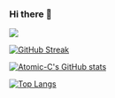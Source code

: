 ### Hi there 👋
![](https://komarev.com/ghpvc/?username=Atomic-C&color=green)

[![GitHub Streak](http://github-readme-streak-stats.herokuapp.com?user=Atomic-C&theme=hacker&hide_border=true)](https://git.io/streak-stats)

[![Atomic-C's GitHub stats](https://github-readme-stats.vercel.app/api?username=Atomic-C)](https://github.com/Atomic-C/github-readme-stats)

[![Top Langs](https://github-readme-stats.vercel.app/api/top-langs/?username=Atomic-C&layout=dark)](https://github.com/Atomic-C/github-readme-stats)

<!--
**Atomic-C/Atomic-C** is a ✨ _special_ ✨ repository because its `README.md` (this file) appears on your GitHub profile.

Here are some ideas to get you started:

- 🔭 I’m currently working on ...
- 🌱 I’m currently learning ...
- 👯 I’m looking to collaborate on ...
- 🤔 I’m looking for help with ...
- 💬 Ask me about ...
- 📫 How to reach me: ...
- 😄 Pronouns: ...
- ⚡ Fun fact: ...
-->
